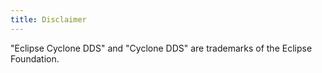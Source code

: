 ```yaml
---
title: Disclaimer
---
```


\"Eclipse Cyclone DDS\" and \"Cyclone DDS\" are trademarks of the Eclipse Foundation.
